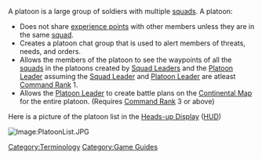 A platoon is a large group of soldiers with multiple
[squads](Squad "wikilink"). A platoon:

-   Does not share [experience points](Experience_Points "wikilink")
    with other members unless they are in the same
    [squad](Squad "wikilink").
-   Creates a platoon chat group that is used to alert members of
    threats, needs, and orders.
-   Allows the members of the platoon to see the waypoints of all the
    [squads](Squad "wikilink") in the platoons created by [Squad
    Leaders](Squad_Leader "wikilink") and the [Platoon
    Leader](Platoon_Leader "wikilink") assuming the [Squad
    Leader](Squad_Leader "wikilink") and [Platoon
    Leader](Platoon_Leader "wikilink") are atleast [Command
    Rank](Command_Rank "wikilink") 1.
-   Allows the [Platoon Leader](Platoon_Leader "wikilink") to create
    battle plans on the [Continental Map](Continental_Map "wikilink")
    for the entire platoon. (Requires [Command
    Rank](Command_Rank "wikilink") 3 or above)

Here is a picture of the platoon list in the [Heads-up
Display](Heads-up_Display "wikilink")
([HUD](Acronyms_and_Slang "wikilink"))

![Image:PlatoonList.JPG](PlatoonList.JPG "Image:PlatoonList.JPG")

[Category:Terminology](Category:Terminology "wikilink") [Category:Game
Guides](Category:Game_Guides "wikilink")